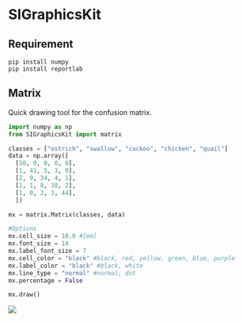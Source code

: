 # SIGraphicsKit

## Requirement

    pip install numpy
    pip install reportlab

## Matrix

Quick drawing tool for the confusion matrix.

```python
import numpy as np
from SIGraphicsKit import matrix

classes = ["ostrich", "swallow", "cuckoo", "chicken", "quail"]
data = np.array([
  [50, 0, 0, 0, 0],
  [1, 41, 5, 3, 0],
  [2, 9, 34, 4, 1],
  [1, 1, 8, 38, 2],
  [1, 0, 2, 3, 44],
  ])

mx = matrix.Matrix(classes, data)

#Options
mx.cell_size = 10.0 #[mm]
mx.font_size = 14
mx.label_font_size = 7
mx.cell_color = "black" #black, red, yellow, green, blue, purple
mx.label_color = "black" #black, white
mx.line_type = "normal" #normal, dot
mx.percentage = False

mx.draw()
```

![](https://dl.dropboxusercontent.com/u/12208857/img/SIGraphocsKit_matrix_ss.png)
